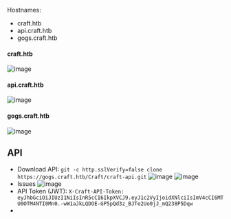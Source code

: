 Hostnames:
  - craft.htb
  - api.craft.htb
  - gogs.craft.htb

#### craft.htb
![image](https://user-images.githubusercontent.com/83878909/229785263-b8557a69-60bd-4672-b9d2-5c440e5dffaf.png)
#### api.craft.htb
![image](https://user-images.githubusercontent.com/83878909/229785634-53d5e3c3-0752-4f35-9e47-a40722a79b66.png)
#### gogs.craft.htb
![image](https://user-images.githubusercontent.com/83878909/229786593-c39dacb7-8254-492e-8b7f-26084699fa89.png)

## API
  - Download API: `git -c http.sslVerify=false clone https://gogs.craft.htb/Craft/craft-api.git` 
![image](https://user-images.githubusercontent.com/83878909/229787370-7ecc2abc-4ed1-4f68-b5b4-823ce6c7ebe9.png)
![image](https://user-images.githubusercontent.com/83878909/229789315-f08bc382-7631-42f4-b909-99cfab95d2fa.png)
  - Issues
![image](https://user-images.githubusercontent.com/83878909/229787795-a9a9a515-bbe0-4a7a-8143-899f239badca.png)
  - API Token (JWT): `X-Craft-API-Token: eyJhbGciOiJIUzI1NiIsInR5cCI6IkpXVCJ9.eyJ1c2VyIjoidXNlciIsImV4cCI6MTU0OTM4NTI0Mn0.-wW1aJkLQDOE-GP5pQd3z_BJTe2Uo0jJ_mQ238P5Dqw`
  - 
